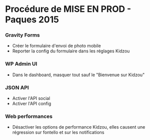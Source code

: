 # Procédure de MISE EN PROD - Paques 2015 #

### Gravity Forms ###

* Créer le formulaire d'envoi de photo mobile
* Reporter la config du formulaire dans les réglages Kidzou

### WP Admin UI ###

* Dans le dashboard, masquer tout sauf le "Bienvenue sur Kidzou"

### JSON API ###

* Activer l'API social
* Activer l'API config

### Web performances ###

* Désactiver les options de performance Kidzou, elles causent une régression sur fontello et sur les notifications

